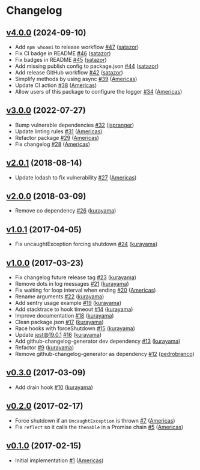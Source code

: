 # Changelog

## [v4.0.0](https://github.com/uphold/process-manager/releases/tag/v4.0.0) (2024-09-10)
- Add `npm whoami` to release workflow [\#47](https://github.com/uphold/process-manager/pull/47) ([satazor](https://github.com/satazor))
- Fix CI badge in README [\#46](https://github.com/uphold/process-manager/pull/46) ([satazor](https://github.com/satazor))
- Fix badges in README [\#45](https://github.com/uphold/process-manager/pull/45) ([satazor](https://github.com/satazor))
- Add missing publish config to package.json [\#44](https://github.com/uphold/process-manager/pull/44) ([satazor](https://github.com/satazor))
- Add release GitHub workflow [\#42](https://github.com/uphold/process-manager/pull/42) ([satazor](https://github.com/satazor))
- Simplify methods by using async [\#39](https://github.com/uphold/process-manager/pull/39) ([Americas](https://github.com/Americas))
- Update CI action [\#38](https://github.com/uphold/process-manager/pull/38) ([Americas](https://github.com/Americas))
- Allow users of this package to configure the logger [\#34](https://github.com/uphold/process-manager/pull/34) ([Americas](https://github.com/Americas))

## [v3.0.0](https://github.com/uphold/process-manager/releases/tag/v3.0.0) (2022-07-27)
- Bump vulnerable dependencies [\#32](https://github.com/uphold/process-manager/pull/32) ([jspranger](https://github.com/jspranger))
- Update linting rules [\#31](https://github.com/uphold/process-manager/pull/31) ([Americas](https://github.com/Americas))
- Refactor package [\#29](https://github.com/uphold/process-manager/pull/29) ([Americas](https://github.com/Americas))
- Fix changelog [\#28](https://github.com/uphold/process-manager/pull/28) ([Americas](https://github.com/Americas))

## [v2.0.1](https://github.com/uphold/process-manager/releases/tag/v2.0.1) (2018-08-14)
- Update lodash to fix vulnerability [\#27](https://github.com/uphold/process-manager/pull/27) ([Americas](https://github.com/Americas))

## [v2.0.0](https://github.com/uphold/process-manager/releases/tag/v2.0.0) (2018-03-09)
- Remove co dependency [\#26](https://github.com/uphold/process-manager/pull/26) ([kurayama](https://github.com/kurayama))

## [v1.0.1](https://github.com/uphold/process-manager/releases/tag/v1.0.1) (2017-04-05)
- Fix uncaughtException forcing shutdown [\#24](https://github.com/uphold/process-manager/pull/24) ([kurayama](https://github.com/kurayama))

## [v1.0.0](https://github.com/uphold/process-manager/releases/tag/v1.0.0) (2017-03-23)
- Fix changelog future release tag [\#23](https://github.com/uphold/process-manager/pull/23) ([kurayama](https://github.com/kurayama))
- Remove dots in log messages [\#21](https://github.com/uphold/process-manager/pull/21) ([kurayama](https://github.com/kurayama))
- Fix waiting for loop interval when ending [\#20](https://github.com/uphold/process-manager/pull/20) ([Americas](https://github.com/Americas))
- Rename arguments [\#22](https://github.com/uphold/process-manager/pull/22) ([kurayama](https://github.com/kurayama))
- Add sentry usage example [\#19](https://github.com/uphold/process-manager/pull/19) ([kurayama](https://github.com/kurayama))
- Add stacktrace to hook timeout [\#14](https://github.com/uphold/process-manager/pull/14) ([kurayama](https://github.com/kurayama))
- Improve documentation [\#18](https://github.com/uphold/process-manager/pull/18) ([kurayama](https://github.com/kurayama))
- Clean package.json [\#17](https://github.com/uphold/process-manager/pull/17) ([kurayama](https://github.com/kurayama))
- Race hooks with forceShutdown [\#15](https://github.com/uphold/process-manager/pull/15) ([kurayama](https://github.com/kurayama))
- Update jest@19.0.1 [\#16](https://github.com/uphold/process-manager/pull/16) ([kurayama](https://github.com/kurayama))
- Add github-changelog-generator dev dependency [\#13](https://github.com/uphold/process-manager/pull/13) ([kurayama](https://github.com/kurayama))
- Refactor [\#9](https://github.com/uphold/process-manager/pull/9) ([kurayama](https://github.com/kurayama))
- Remove github-changelog-generator as dependency [\#12](https://github.com/uphold/process-manager/pull/12) ([pedrobranco](https://github.com/pedrobranco))

## [v0.3.0](https://github.com/uphold/process-manager/releases/tag/v0.3.0) (2017-03-09)
- Add drain hook [\#10](https://github.com/uphold/process-manager/pull/10) ([kurayama](https://github.com/kurayama))

## [v0.2.0](https://github.com/uphold/process-manager/releases/tag/v0.2.0) (2017-02-17)
- Force shutdown if an `UncaughtException` is thrown [\#7](https://github.com/uphold/process-manager/pull/7) ([Americas](https://github.com/Americas))
- Fix `reflect` so it calls the `thenable` in a Promise chain [\#5](https://github.com/uphold/process-manager/pull/5) ([Americas](https://github.com/Americas))

## [v0.1.0](https://github.com/uphold/process-manager/releases/tag/v0.1.0) (2017-02-15)
- Initial implementation [\#1](https://github.com/uphold/process-manager/pull/1) ([Americas](https://github.com/Americas))
